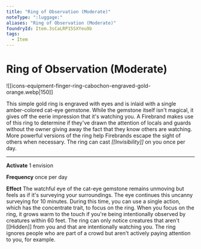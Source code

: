 ```yaml
---
title: "Ring of Observation (Moderate)"
noteType: ":luggage:"
aliases: "Ring of Observation (Moderate)"
foundryId: Item.3sCaLRP15SXYeu9b
tags:
  - Item
---
```


# Ring of Observation (Moderate)
![[icons-equipment-finger-ring-cabochon-engraved-gold-orange.webp|150]]

This simple gold ring is engraved with eyes and is inlaid with a single amber-colored cat-eye gemstone. While the gemstone itself isn't magical, it gives off the eerie impression that it's watching you. A Firebrand makes use of this ring to determine if they've drawn the attention of locals and guards without the owner giving away the fact that they know others are watching. More powerful versions of the ring help Firebrands escape the sight of others when necessary. The ring can cast _[[Invisibility]]_ on you once per day.

* * *

**Activate** 1 envision

**Frequency** once per day

**Effect** The watchful eye of the cat-eye gemstone remains unmoving but feels as if it's surveying your surroundings. The eye continues this uncanny surveying for 10 minutes. During this time, you can use a single action, which has the concentrate trait, to focus on the ring. When you focus on the ring, it grows warm to the touch if you're being intentionally observed by creatures within 60 feet. The ring can only notice creatures that aren't [[Hidden]] from you and that are intentionally watching you. The ring ignores people who are part of a crowd but aren't actively paying attention to you, for example.
